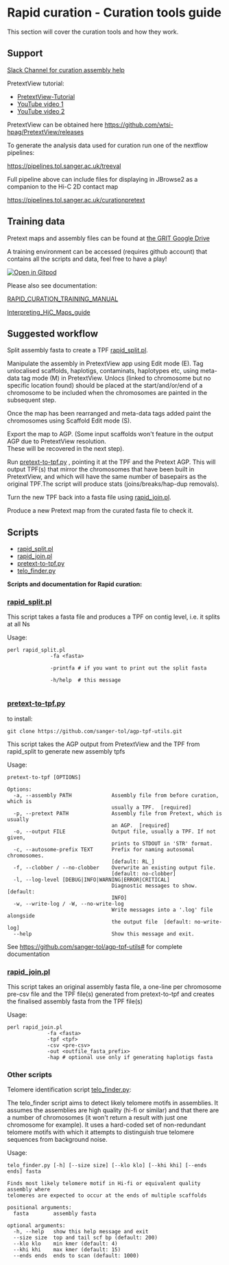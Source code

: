 # Rapid curation - Curation tools guide

This section will cover the curation tools and how they work.



## Support 

[Slack Channel for curation assembly help](https://join.slack.com/t/assemblycuration/shared_invite/zt-1kx2ww71y-823ruaAxswgQGypgofBaOA)


PretextView tutorial:
* [PretextView-Tutorial](-/blob/main/PretextView-Tutorial.pdf)
* [YouTube video 1](https://youtu.be/3IL2Q4f3k3I)
* [YouTube video 2](https://youtu.be/LWy6pwCQNDU)


PretextView can be obtained here https://github.com/wtsi-hpag/PretextView/releases


To generate the analysis data used for curation run one of the nextflow pipelines:

https://pipelines.tol.sanger.ac.uk/treeval

Full pipeline above can include files for displaying in JBrowse2 as a companion to the Hi-C 2D contact map


https://pipelines.tol.sanger.ac.uk/curationpretext




## Training data

Pretext maps and assembly files can be found at [the GRIT Google Drive](https://drive.google.com/drive/u/0/folders/1Md0gD7VrmzlRM4xvxQKz2GG3Uyn00VHd) 

A training environment can be accessed (requires github account) that contains all the scripts and data, feel free to have a play!

[![Open in Gitpod](https://gitpod.io/button/open-in-gitpod.svg)](https://gitpod.io/#https://github.com/sanger-tol/rapid-curation)


Please also see documentation:

[RAPID_CURATION_TRAINING_MANUAL](-/blob/main/RAPID_CURATION_TRAINING_MANUAL.pdf)

[Interpreting_HiC_Maps_guide](-/blob/main/Interpreting_HiC_Maps_guide.pdf)

 
## Suggested workflow

Split assembly fasta to create a TPF [rapid_split.pl](-/blob/main/rapid_split.pl]).

Manipulate the assembly in PretextView app using Edit mode (E).
Tag unlocalised scaffolds, haplotigs, contaminats, haplotypes etc, using meta-data tag mode (M) in PretextView.
Unlocs (linked to chromosome but no specific location found) should be placed at the start/and/or/end 
of a chromosome to be included when the chromosomes are painted in the subsequent step.

Once the map has been rearranged and meta-data tags added paint the chromosomes using Scaffold Edit mode (S).

Export the map to AGP. (Some input scaffolds won't feature in the output AGP due to PretextView resolution.  
These will be recovered in the next step).

Run [pretext-to-tpf.py](https://github.com/sanger-tol/agp-tpf-utils.git) , pointing it at the TPF and the Pretext AGP. 
This will output TPF(s) that mirror the chromosomes that have been built in PretextView, and which will have the same number 
of basepairs as the original TPF.The script will produce stats (joins/breaks/hap-dup removals).

Turn the new TPF back into a fasta file using [rapid_join.pl](-/blob/main/rapid_join.pl).

Produce a new Pretext map from the curated fasta file to check it.



## Scripts

* [rapid_split.pl](-/blob/main/rapid_split.pl)
* [rapid_join.pl](-/blob/main/rapid_join.pl)
* [pretext-to-tpf.py](https://github.com/sanger-tol/agp-tpf-utils.git)
* [telo_finder.py](-/blob/main/telo_finder.py)




**Scripts and documentation for Rapid curation:**

### [rapid_split.pl](-/blob/main/rapid_split.pl)

This script takes a fasta file and produces a TPF on contig level, i.e. it splits at all Ns

Usage:

```
perl rapid_split.pl
              -fa <fasta>

              -printfa # if you want to print out the split fasta

              -h/help  # this message
	      
```


###  [pretext-to-tpf.py](https://github.com/sanger-tol/agp-tpf-utils.git)
to install:
```
git clone https://github.com/sanger-tol/agp-tpf-utils.git
```

This script takes the AGP output from PretextView and the TPF from rapid_split to generate new assembly tpfs

Usage: 

```
pretext-to-tpf [OPTIONS]

Options:
  -a, --assembly PATH             Assembly file from before curation, which is
                                  usually a TPF.  [required]
  -p, --pretext PATH              Assembly file from Pretext, which is usually
                                  an AGP.  [required]
  -o, --output FILE               Output file, usually a TPF. If not given,
                                  prints to STDOUT in 'STR' format.
  -c, --autosome-prefix TEXT      Prefix for naming autosomal chromosomes.
                                  [default: RL_]
  -f, --clobber / --no-clobber    Overwrite an existing output file.
                                  [default: no-clobber]
  -l, --log-level [DEBUG|INFO|WARNING|ERROR|CRITICAL]
                                  Diagnostic messages to show.  [default:
                                  INFO]
  -w, --write-log / -W, --no-write-log
                                  Write messages into a '.log' file alongside
                                  the output file  [default: no-write-log]
  --help                          Show this message and exit.
```

See https://github.com/sanger-tol/agp-tpf-utils# for complete documentation



### [rapid_join.pl](-/blob/main/rapid_join.pl)

This script takes an original assembly fasta file, a one-line per chromosome pre-csv file and the TPF file(s) generated from pretext-to-tpf and creates the finalised assembly fasta from the TPF file(s)

Usage:

```
perl rapid_join.pl
             -fa <fasta>
             -tpf <tpf>
             -csv <pre-csv>
             -out <outfile_fasta_prefix>
             -hap # optional use only if generating haplotigs fasta

```




### Other scripts

Telomere identification script [telo_finder.py](-/blob/main/telo_finder.py):

The telo_finder script aims to detect likely telomere motifs in assemblies.
It assumes the assemblies are high quality (hi-fi or similar) and that there are a number of chromosomes (it won't return a result with just one chromosome for example).
It uses a hard-coded set of non-redundant telomere motifs with which it attempts to distinguish true telomere sequences from background noise.


Usage: 
```
telo_finder.py [-h] [--size size] [--klo klo] [--khi khi] [--ends ends] fasta

Finds most likely telomere motif in Hi-fi or equivalent quality assembly where
telomeres are expected to occur at the ends of multiple scaffolds

positional arguments:
  fasta        assembly fasta

optional arguments:
  -h, --help   show this help message and exit
  --size size  top and tail scf bp (default: 200)
  --klo klo    min kmer (default: 4)
  --khi khi    max kmer (default: 15)
  --ends ends  ends to scan (default: 1000)
  
```

